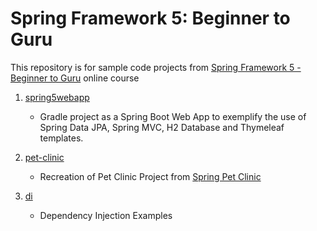 # Spring Framework 5: Beginner to Guru

This repository is for sample code projects from [Spring Framework 5 - Beginner to Guru](https://www.udemy.com/course/spring-framework-5-beginner-to-guru/) online course


1.  [spring5webapp](https://github.com/tvttavares/spring-framework-guru/tree/master/spring5webapp)
    * Gradle project as a Spring Boot Web App to exemplify the use of Spring Data JPA, Spring MVC, H2 Database and Thymeleaf templates.

2.  [pet-clinic](https://github.com/tvttavares/spring-framework-guru/tree/master/pet-clinic)
    * Recreation of Pet Clinic Project from [Spring Pet Clinic](https://github.com/spring-projects/spring-petclinic)

3.  [di](https://github.com/tvttavares/spring-framework-guru/tree/master/di)
    * Dependency Injection Examples
